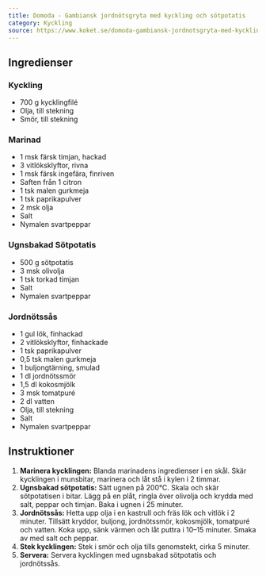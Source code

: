 ```yaml
---
title: Domoda - Gambiansk jordnötsgryta med kyckling och sötpotatis
category: Kyckling
source: https://www.koket.se/domoda-gambiansk-jordnotsgryta-med-kyckling-och-sotpotatis
---
```


## Ingredienser

### Kyckling

- 700 g kycklingfilé
- Olja, till stekning
- Smör, till stekning

### Marinad

- 1 msk färsk timjan, hackad
- 3 vitlöksklyftor, rivna
- 1 msk färsk ingefära, finriven
- Saften från 1 citron
- 1 tsk malen gurkmeja
- 1 tsk paprikapulver
- 2 msk olja
- Salt
- Nymalen svartpeppar

### Ugnsbakad Sötpotatis

- 500 g sötpotatis
- 3 msk olivolja
- 1 tsk torkad timjan
- Salt
- Nymalen svartpeppar

### Jordnötssås

- 1 gul lök, finhackad
- 2 vitlöksklyftor, finhackade
- 1 tsk paprikapulver
- 0,5 tsk malen gurkmeja
- 1 buljongtärning, smulad
- 1 dl jordnötssmör
- 1,5 dl kokosmjölk
- 3 msk tomatpuré
- 2 dl vatten
- Olja, till stekning
- Salt
- Nymalen svartpeppar

## Instruktioner

1. **Marinera kycklingen:** Blanda marinadens ingredienser i en skål. Skär kycklingen i munsbitar, marinera och låt stå i kylen i 2 timmar.
2. **Ugnsbakad sötpotatis:** Sätt ugnen på 200°C. Skala och skär sötpotatisen i bitar. Lägg på en plåt, ringla över olivolja och krydda med salt, peppar och timjan. Baka i ugnen i 25 minuter.
3. **Jordnötssås:** Hetta upp olja i en kastrull och fräs lök och vitlök i 2 minuter. Tillsätt kryddor, buljong, jordnötssmör, kokosmjölk, tomatpuré och vatten. Koka upp, sänk värmen och låt puttra i 10–15 minuter. Smaka av med salt och peppar.
4. **Stek kycklingen:** Stek i smör och olja tills genomstekt, cirka 5 minuter.
5. **Servera:** Servera kycklingen med ugnsbakad sötpotatis och jordnötssås.
